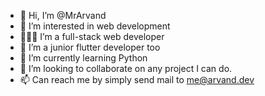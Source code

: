 - 👋 Hi, I’m @MrArvand
- 👀 I’m interested in web development
- 👩🏻‍💻 I’m a full-stack web developer
- 📱 I’m a junior flutter developer too
- 🌱 I’m currently learning Python
- 💞️ I’m looking to collaborate on any project I can do.
- 📫 Can reach me by simply send mail to me@arvand.dev
<!---
MrArvand/MrArvand is a ✨ special ✨ repository because its `README.md` (this file) appears on your GitHub profile.
You can click the Preview link to take a look at your changes.
--->
